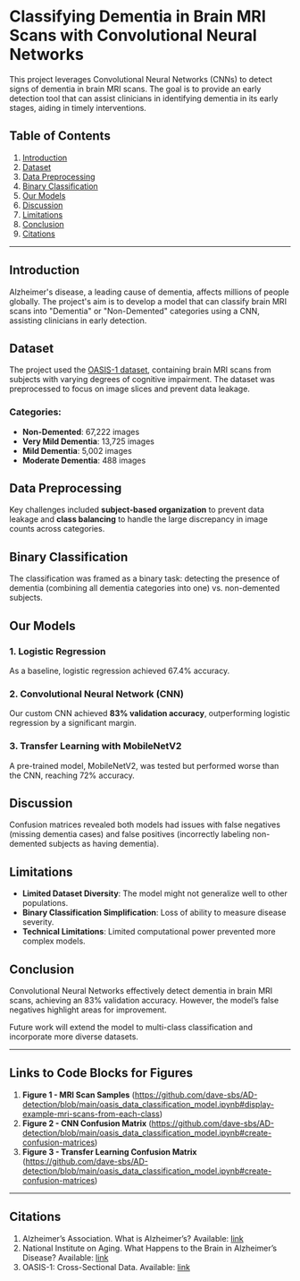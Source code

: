 # Classifying Dementia in Brain MRI Scans with Convolutional Neural Networks

This project leverages Convolutional Neural Networks (CNNs) to detect signs of dementia in brain MRI scans. The goal is to provide an early detection tool that can assist clinicians in identifying dementia in its early stages, aiding in timely interventions.

## Table of Contents

1. [Introduction](#introduction)
2. [Dataset](#dataset)
3. [Data Preprocessing](#data-preprocessing)
4. [Binary Classification](#binary-classification)
5. [Our Models](#our-models)
6. [Discussion](#discussion)
7. [Limitations](#limitations)
8. [Conclusion](#conclusion)
9. [Citations](#citations)

---

## Introduction

Alzheimer's disease, a leading cause of dementia, affects millions of people globally. The project's aim is to develop a model that can classify brain MRI scans into "Dementia" or "Non-Demented" categories using a CNN, assisting clinicians in early detection.

## Dataset

The project used the [OASIS-1 dataset](https://www.oasis-brains.org), containing brain MRI scans from subjects with varying degrees of cognitive impairment. The dataset was preprocessed to focus on image slices and prevent data leakage.

### Categories:
- **Non-Demented**: 67,222 images
- **Very Mild Dementia**: 13,725 images
- **Mild Dementia**: 5,002 images
- **Moderate Dementia**: 488 images

## Data Preprocessing

Key challenges included **subject-based organization** to prevent data leakage and **class balancing** to handle the large discrepancy in image counts across categories.

## Binary Classification

The classification was framed as a binary task: detecting the presence of dementia (combining all dementia categories into one) vs. non-demented subjects.

## Our Models

### 1. Logistic Regression

As a baseline, logistic regression achieved 67.4% accuracy.

### 2. Convolutional Neural Network (CNN)

Our custom CNN achieved **83% validation accuracy**, outperforming logistic regression by a significant margin.

### 3. Transfer Learning with MobileNetV2

A pre-trained model, MobileNetV2, was tested but performed worse than the CNN, reaching 72% accuracy.

## Discussion

Confusion matrices revealed both models had issues with false negatives (missing dementia cases) and false positives (incorrectly labeling non-demented subjects as having dementia).

## Limitations

- **Limited Dataset Diversity**: The model might not generalize well to other populations.
- **Binary Classification Simplification**: Loss of ability to measure disease severity.
- **Technical Limitations**: Limited computational power prevented more complex models.

## Conclusion

Convolutional Neural Networks effectively detect dementia in brain MRI scans, achieving an 83% validation accuracy. However, the model’s false negatives highlight areas for improvement.

Future work will extend the model to multi-class classification and incorporate more diverse datasets.

---

## Links to Code Blocks for Figures

1. **Figure 1 - MRI Scan Samples** (https://github.com/dave-sbs/AD-detection/blob/main/oasis_data_classification_model.ipynb#display-example-mri-scans-from-each-class)
2. **Figure 2 - CNN Confusion Matrix** (https://github.com/dave-sbs/AD-detection/blob/main/oasis_data_classification_model.ipynb#create-confusion-matrices)
3. **Figure 3 - Transfer Learning Confusion Matrix** (https://github.com/dave-sbs/AD-detection/blob/main/oasis_data_classification_model.ipynb#create-confusion-matrices)
---


## Citations

1. Alzheimer’s Association. What is Alzheimer’s? Available: [link](https://www.alz.org/alzheimers-dementia/what-is-alzheimers)
2. National Institute on Aging. What Happens to the Brain in Alzheimer’s Disease? Available: [link](https://www.nia.nih.gov/health/alzheimers-causes-and-risk-factors/what-happens-brain-alzheimers-disease)
3. OASIS-1: Cross-Sectional Data. Available: [link](https://www.oasis-brains.org)

